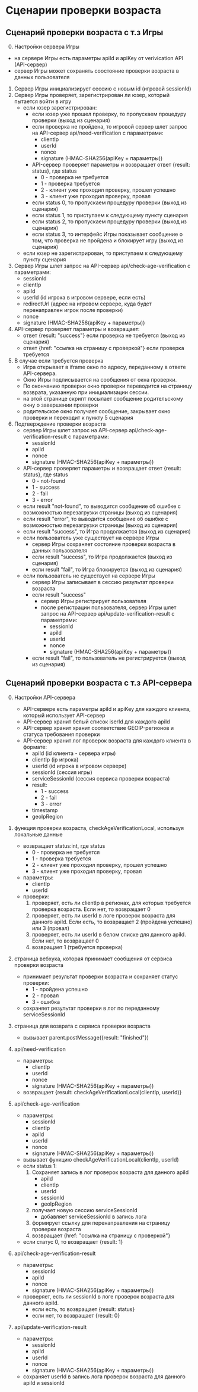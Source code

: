 # Сценарии проверки возраста

## Cценарий проверки возраста с т.з Игры

0. Настройки сервера Игры

-   на сервере Игры есть параметры apiId и apiKey от verivication API (API-сервер)
-   сервер Игры может сохранять соостояние проверки возраста в данных пользователя

1. Сервер Игры инициализирует сессию с новым id (игровой sessionId)
2. Сервер Игры проверяет, зарегистрирован ли юзер, который пытается войти в игру
    - если юзер зарегистрирован:
        - если юзер уже прошел проверку, то пропускаем процедуру проверки (выход из сценария)
        - если проверка не пройдена, то игровой сервер шлет запрос на API-сервер api/need-verification с параметрами:
            - clientIp
            - userId
            - nonce
            - signature (HMAC-SHA256(apiKey + параметры))
        - API-сервер проверяет параметры и возвращает ответ {result: status}, где status
            - 0 - проверка не требуется
            - 1 - проверка требуется
            - 2 - клиент уже проходил проверку, прошел успешно
            - 3 - клиент уже проходил проверку, провал
        - если status 0, то пропускаем процедуру проверки (выход из сценария)
        - если status 1, то приступаем к следующему пункту сценария
        - если status 2, то пропускаем процедуру проверки (выход из сценария)
        - если status 3, то интерфейс Игры показывает сообщение о том, что проверка не пройдена и блокирует игру (выход из сценария)
    - если юзер не зарегистрирован, то приступаем к следующему пункту сценария
3. Сервер Игры шлет запрос на API-сервер api/check-age-verification с параметрами:
    - sessionId
    - clientIp
    - apiId
    - userId (id игрока в игровом сервере, если есть)
    - redirectUrl (адрес на игровом сервере, куда будет перенаправлен игрок после проверки)
    - nonce
    - signature (HMAC-SHA256(apiKey + параметры))
4. API-сервер проверяет параметры и возвращает:
    - ответ {result: "success"} если проверка не требуется (выход из сценария)
    - ответ {href: "ссылка на страницу с проверкой"} если проверка требуется
5. В случае если требуется проверка
    - Игра открывает в iframe окно по адресу, переданному в ответе API-сервера.
    - Окно Игры подписывается на сообщения от окна проверки.
    - По окончанию проверки окно проверки переводится на страницу возврата, указанную при инициализации сессии.
    - на этой странице скрипт посылает сообщение родительскому окну о завершении проверки
    - родительское окно получает сообщение, закрывает окно проверки и переходит к пункту 5 сценария
6. Подтверждение проверки возраста
    - сервер Игры шлет запрос на API-сервер api/check-age-verification-result с параметрами:
        - sessionId
        - apiId
        - nonce
        - signature (HMAC-SHA256(apiKey + параметры))
    - API-сервер проверяет параметры и возвращает ответ {result: status}, где status
        - 0 - not-found
        - 1 - success
        - 2 - fail
        - 3 - error
    - если result "not-found", то выводится сообщение об ошибке с возможностью перезагрузки страницы (выход из сценария)
    - если result "error", то выводится сообщение об ошибке с возможностью перезагрузки страницы (выход из сценария)
    - если result "success", то Игра продолжается (выход из сценария)
    - если пользователь уже существует на сервере Игры
        - сервер Игры сохраняет состояние проверки возраста в данных пользователя
        - если result "success", то Игра продолжается (выход из сценария)
        - если result "fail", то Игра блокируется (выход из сценария)
    - если пользователь не существует на сервере Игры
        - сервер Игры записывает в сессию результат проверки возраста
        - если result "success"
            - сервер Игры регистрирует пользователя
            - после регистрации пользователя, сервер Игры шлет запрос на API-сервер api/update-verification-result с параметрами:
                - sessionId
                - apiId
                - userId
                - nonce
                - signature (HMAC-SHA256(apiKey + параметры))
        - если result "fail", то пользователь не регистрируется (выход из сценария)

## Cценарий проверки возраста с т.з API-сервера

0. Настройки API-сервера

    - API-сервере есть параметры apiId и apiKey для каждого клиента, который использует API-сервер
    - API-сервер хранит белый список iserId для каждого apiId
    - API-сервер хранит хранит соответствие GEOIP-регионов и статуса требования проверки
    - API-сервер хранит лог проверок возраста для каждого клиента в формате:
        - apiId (id клиента - сервера игры)
        - clientIp (ip игрока)
        - userId (id игрока в игровом сервере)
        - sessionId (сессия игры)
        - serviceSessionId (сессия сервиса проверки возраста)
        - result:
            - 1 - success
            - 2 - fail
            - 3 - error
        - timestamp
        - geoIpRegion

1. функция проверки возраста, checkAgeVerificationLocal, используя локальные данные
    - возвращает status:int, где status
        - 0 - проверка не требуется
        - 1 - проверка требуется
        - 2 - клиент уже проходил проверку, прошел успешно
        - 3 - клиент уже проходил проверку, провал
    - параметры:
        - clientIp
        - userId
    - проверки:
        1. проверяет, есть ли clientIp в регионах, для которых требуется проверка возраста. Если нет, то возвращает 0
        2. проверяет, есть ли userId в логе проверок возраста для данного apiId. Если есть, то возвращает 2 (пройдена успешно) или 3 (провал)
        3. проверяет, есть ли userId в белом списке для данного apiId. Если нет, то возвращает 0
        4. возвращает 1 (требуется проверка)
2. страница вебхука, которая принимает сообщения от сервиса проверки возраста
    - принимает результат проверки возраста и сохраняет статус проверки:
        - 1 - пройдена успешно
        - 2 - провал
        - 3 - ошибка
    - сохраняет результат проверки в лог по переданному serviceSessionId
3. страница для возврата с сервиса проверки возраста
    - вызывает parent.postMessage({result: "finished"})
4. api/need-verification
    - параметры:
        - clientIp
        - userId
        - nonce
        - signature (HMAC-SHA256(apiKey + параметры))
    - возвращает {result: checkAgeVerificationLocal(clientIp, userId)}
5. api/check-age-verification
    - параметры:
        - sessionId
        - clientIp
        - apiId
        - userId
        - nonce
        - signature (HMAC-SHA256(apiKey + параметры))
    - вызывает функцию checkAgeVerificationLocal(clientIp, userId)
    - если status 1:
        1. Сохраняет запись в лог проверок возраста для данного apiId
            - apiId
            - clientIp
            - userId
            - sessionId
            - geoIpRegion
        2. получает новую сессию serviceSessionId
            - добавляет serviceSessionId в запись лога
        3. формирует ссылку для перенаправления на страницу проверки возраста
        4. возвращает {href: "ссылка на страницу с проверкой"}
    - если статус 0, то возвращает {result: 1}
6. api/check-age-verification-result
    - параметры:
        - sessionId
        - apiId
        - nonce
        - signature (HMAC-SHA256(apiKey + параметры))
    - проверяет, есть ли sessionId в логе проверок возраста для данного apiId.
        - если есть, то возвращает {result: status}
        - если нет, то возвращает {result: 0}
7. api/update-verification-result
    - параметры:
        - sessionId
        - apiId
        - userId
        - nonce
        - signature (HMAC-SHA256(apiKey + параметры))
    - сохраняет userId в запись лога проверок возраста для данного apiId и sessionId
